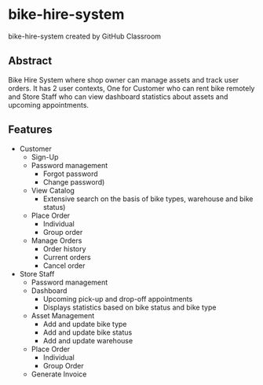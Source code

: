 # bike-hire-system
bike-hire-system created by GitHub Classroom

## Abstract
Bike Hire System where shop owner can manage assets and track user orders. It has 2 user contexts, One for Customer who can rent bike remotely and Store Staff who can view dashboard statistics about assets and upcoming appointments.

## Features
* Customer
  * Sign-Up
  * Password management
    * Forgot password 
    * Change password)
  * View Catalog 
    * Extensive search on the basis of bike types, warehouse and bike status)
  * Place Order
    * Individual 
    * Group order
  * Manage Orders
    * Order history
    * Current orders 
    * Cancel order
* Store Staff
  * Password management
  * Dashboard 
    * Upcoming pick-up and drop-off appointments
    * Displays statistics based on bike status and bike type
  * Asset Management
    * Add and update bike type
    * Add and update bike status
    * Add and update warehouse
  * Place Order
    * Individual
    * Group Order
  * Generate Invoice
